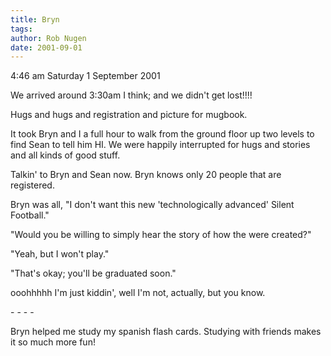 ```yaml
---
title: Bryn
tags: 
author: Rob Nugen
date: 2001-09-01
---
```


<p class=date>4:46 am Saturday 1 September 2001</p>

<p>We arrived around 3:30am I think; and we didn't get lost!!!!</p>

<p>Hugs and hugs and registration and picture for mugbook.</p>

<p>It took Bryn and I a full hour to walk from the ground floor up two levels to find Sean to tell him HI.  We were happily interrupted for hugs and stories and all kinds of good stuff.</p>

<p>Talkin' to Bryn and Sean now.  Bryn knows only 20 people that are registered.</p>

<p>Bryn was all, "I don't want this new 'technologically advanced' Silent Football."</p>

<p>"Would you be willing to simply hear the story of how the were created?"</p>

<p>"Yeah, but I won't play."</p>

<p>"That's okay; you'll be graduated soon."</p>

<p>ooohhhhh  I'm just kiddin', well I'm not, actually, but you know.</p>

<p>- - - -</p>

<p>Bryn helped me study my spanish flash cards.  Studying with friends makes it so much more fun!</p>

